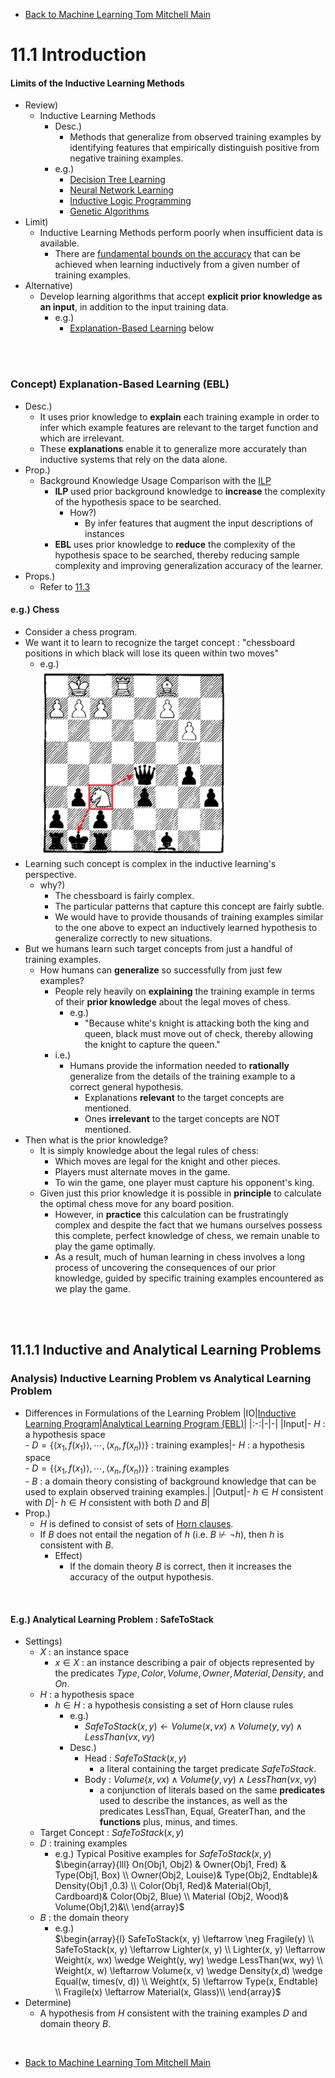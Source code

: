 * [Back to Machine Learning Tom Mitchell Main](../../main.md)

# 11.1 Introduction

#### Limits of the Inductive Learning Methods
- Review)
  - Inductive Learning Methods
    - Desc.)
      - Methods that generalize from observed training examples by identifying features that empirically distinguish positive from negative training examples.
    - e.g.)
      - [Decision Tree Learning](../../main.md#3-decision-tree-learning)
      - [Neural Network Learning](../../main.md#4-artificial-neural-networks-anns)
      - [Inductive Logic Programming](../../ch10/04/note.md#concept-inductive-logic-program-ilp)
      - [Genetic Algorithms](../../main.md#9-genetic-algorithms)
- Limit)
  - Inductive Learning Methods perform poorly when insufficient data is available.
    - There are [fundamental bounds on the accuracy](../../ch07/03/note.md#concept-general-bound-on-the-number-of-training-examples-for-successful-consistent-learner) that can be achieved when learning inductively from a given number of training examples.
- Alternative)
  - Develop learning algorithms that accept **explicit prior knowledge as an input**, in addition to the input training data.
    - e.g.)
      - [Explanation-Based Learning](#concept-explanation-based-learning-ebl) below

<br><br>

### Concept) Explanation-Based Learning (EBL)
- Desc.)
  - It uses prior knowledge to **explain** each training example in order to infer which example features are relevant to the target function and which are irrelevant.
  - These **explanations** enable it to generalize more accurately than inductive systems that rely on the data alone.
- Prop.) 
  - Background Knowledge Usage Comparison with the [ILP](../../ch10/04/note.md#concept-inductive-logic-program-ilp)
    - **ILP** used prior background knowledge to **increase** the complexity of the hypothesis space to be searched.
      - How?)
        - By infer features that augment the input descriptions of instances
    - **EBL** uses prior knowledge to **reduce** the complexity of the hypothesis space to be searched, thereby reducing sample complexity and improving generalization accuracy of the learner. 
- Props.)
  - Refer to [11.3](../03/note.md#props-experience-based-learning)
#### e.g.) Chess
  - Consider a chess program.
  - We want it to learn to recognize the target concept : "chessboard positions in which black will lose its queen within two moves"
    - e.g.)   
      <img src="images/001.png" width="300px"></img>
  - Learning such concept is complex in the inductive learning's perspective.
    - why?)
      - The chessboard is fairly complex.
      - The particular patterns that capture this concept are fairly subtle.
      - We would have to provide thousands of training examples similar to the one above to expect an inductively learned hypothesis to generalize correctly to new situations.
  - But we humans learn such target concepts from just a handful of training examples.
    - How humans can **generalize** so successfully from just few examples?
      - People rely heavily on **explaining** the training example in terms of their **prior knowledge** about the legal moves of chess.
        - e.g.)
          - "Because white's knight is attacking both the king and queen, black must move out of check, thereby allowing the knight to capture the queen."
      - i.e.)
        - Humans provide the information needed to **rationally** generalize from the details of the training example to a correct general hypothesis.
          - Explanations **relevant** to the target concepts are mentioned.
          - Ones **irrelevant** to the target concepts are NOT mentioned.
  - Then what is the prior knowledge?
    - It is simply knowledge about the legal rules of chess: 
      - Which moves are legal for the knight and other pieces. 
      - Players must alternate moves in the game.
      - To win the game, one player must capture his opponent's king.
    - Given just this prior knowledge it is possible in **principle** to calculate the optimal chess move for any board position.
      - However, in **practice** this calculation can be frustratingly complex and despite the fact that we humans ourselves possess this complete, perfect knowledge of chess, we remain unable to play the game optimally.
      - As a result, much of human learning in chess involves a long process of uncovering the consequences of our prior knowledge, guided by specific training examples encountered as we play the game.

<br><br>

## 11.1.1 Inductive and Analytical Learning Problems
### Analysis) Inductive Learning Problem vs Analytical Learning Problem
- Differences in Formulations of the Learning Problem
  |IO|[Inductive Learning Program](../../ch10/04/note.md#concept-inductive-logic-program-ilp)|[Analytical Learning Program (EBL)](#concept-explanation-based-learning-ebl)|
  |:-:|-|-|
  |Input|- $H$ : a hypothesis space <br> - $`D=\{\langle x_1, f(x_1)\rangle, \cdots, \langle x_n, f(x_n)\rangle\}`$ : training examples|- $H$ : a hypothesis space <br> - $`D=\{\langle x_1, f(x_1)\rangle, \cdots, \langle x_n, f(x_n)\rangle\}`$ : training examples <br> - $B$ : a domain theory consisting of background knowledge that can be used to explain observed training examples.|
  |Output|- $h\in H$ consistent with $D$|- $h\in H$ consistent with both $D$ and $B$|
- Prop.)
  - $H$ is defined to consist of sets of [Horn clauses](../../ch10/04/note.md#prop-horn-clause-representation).
  - If $B$ does not entail the negation of $h$ $`(\textrm{i.e. } B \nvdash \neg h)`$, then $h$ is consistent with $B$.
    - Effect)
      - If the domain theory $B$ is correct, then it increases the accuracy of the output hypothesis.

<br>

#### E.g.) Analytical Learning Problem : SafeToStack
- Settings)
  - $X$ : an instance space
    - $x \in X$ : an instance describing a pair of objects represented by the predicates $Type, Color, Volume, Owner, Material, Density$, and $On$.
  - $H$ : a hypothesis space
    - $h\in H$ : a hypothesis consisting a set of Horn clause rules
      - e.g.)
        - $SafeToStack(x,y) \leftarrow Volume(x, vx) \wedge Volume(y, vy) \wedge LessThan(vx,vy)$
      - Desc.)
        - Head : $SafeToStack(x,y)$
          - a literal containing the target predicate $SafeToStack$.
        - Body : $Volume(x, vx) \wedge Volume(y, vy) \wedge LessThan(vx,vy)$
          - a conjunction of literals based on the same **predicates** used to describe the instances, as well as the predicates LessThan, Equal, GreaterThan, and the **functions** plus, minus, and times.
  - Target Concept : $SafeToStack(x,y)$
  - $D$ : training examples
    - e.g.) Typical Positive examples for $SafeToStack(x,y)$   
      $`\begin{array}{lll} On(Obj1, Obj2) & Owner(Obj1, Fred) & Type(Obj1, Box) \\ Owner(Obj2, Louise)& Type(Obj2, Endtable)& Density(Obj1 ,0.3) \\ Color(Obj1, Red)& Material(Obj1, Cardboard)& Color(Obj2, Blue) \\ Material (Obj2, Wood)& Volume(Obj1,2)&\\ \end{array}`$
  - $B$ : the domain theory
    - e.g.)   
      $`\begin{array}{l}
        SafeToStack(x, y) \leftarrow \neg Fragile(y) \\
        SafeToStack(x, y) \leftarrow Lighter(x, y) \\
        Lighter(x, y) \leftarrow Weight(x, wx) \wedge Weight(y, wy) \wedge LessThan(wx, wy) \\
        Weight(x, w) \leftarrow Volume(x, v) \wedge Density(x,d) \wedge Equal(w, times(v, d)) \\
        Weight(x, 5) \leftarrow Type(x, Endtable) \\
        Fragile(x) \leftarrow Material(x, Glass)\\
      \end{array}`$
- Determine)
  - A hypothesis from $H$ consistent with the training examples $D$ and domain theory $B$.

<br>

* [Back to Machine Learning Tom Mitchell Main](../../main.md)